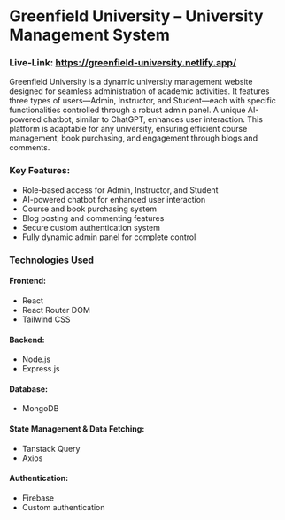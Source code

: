 # Greenfield University – University Management System
### Live-Link: https://greenfield-university.netlify.app/
Greenfield University is a dynamic university management website designed for seamless administration of academic activities. It features three types of users—Admin, Instructor, and Student—each with specific functionalities controlled through a robust admin panel. A unique AI-powered chatbot, similar to ChatGPT, enhances user interaction. This platform is adaptable for any university, ensuring efficient course management, book purchasing, and engagement through blogs and comments.

### Key Features:
- Role-based access for Admin, Instructor, and Student
- AI-powered chatbot for enhanced user interaction
- Course and book purchasing system
- Blog posting and commenting features
- Secure custom authentication system
- Fully dynamic admin panel for complete control
  
### Technologies Used

#### Frontend:
- React  
- React Router DOM  
- Tailwind CSS  

#### Backend:
- Node.js  
- Express.js  

#### Database:
- MongoDB  

#### State Management & Data Fetching:
- Tanstack Query  
- Axios  

#### Authentication:
- Firebase  
- Custom authentication  



